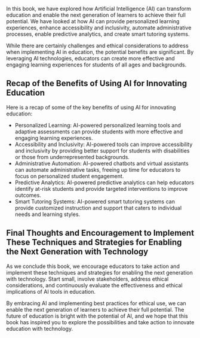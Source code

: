 
In this book, we have explored how Artificial Intelligence (AI) can transform education and enable the next generation of learners to achieve their full potential. We have looked at how AI can provide personalized learning experiences, enhance accessibility and inclusivity, automate administrative processes, enable predictive analytics, and create smart tutoring systems.

While there are certainly challenges and ethical considerations to address when implementing AI in education, the potential benefits are significant. By leveraging AI technologies, educators can create more effective and engaging learning experiences for students of all ages and backgrounds.

Recap of the Benefits of Using AI for Innovating Education
----------------------------------------------------------

Here is a recap of some of the key benefits of using AI for innovating education:

* Personalized Learning: AI-powered personalized learning tools and adaptive assessments can provide students with more effective and engaging learning experiences.
* Accessibility and Inclusivity: AI-powered tools can improve accessibility and inclusivity by providing better support for students with disabilities or those from underrepresented backgrounds.
* Administrative Automation: AI-powered chatbots and virtual assistants can automate administrative tasks, freeing up time for educators to focus on personalized student engagement.
* Predictive Analytics: AI-powered predictive analytics can help educators identify at-risk students and provide targeted interventions to improve outcomes.
* Smart Tutoring Systems: AI-powered smart tutoring systems can provide customized instruction and support that caters to individual needs and learning styles.

Final Thoughts and Encouragement to Implement These Techniques and Strategies for Enabling the Next Generation with Technology
------------------------------------------------------------------------------------------------------------------------------

As we conclude this book, we encourage educators to take action and implement these techniques and strategies for enabling the next generation with technology. Start small, involve stakeholders, address ethical considerations, and continuously evaluate the effectiveness and ethical implications of AI tools in education.

By embracing AI and implementing best practices for ethical use, we can enable the next generation of learners to achieve their full potential. The future of education is bright with the potential of AI, and we hope that this book has inspired you to explore the possibilities and take action to innovate education with technology.
